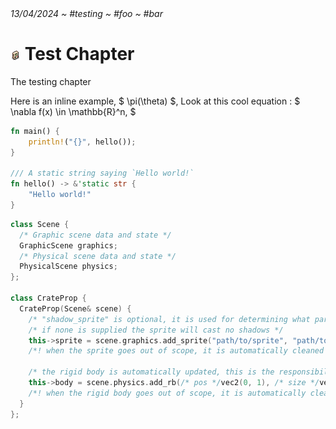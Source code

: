 <div class="page-head">
    <i>13/04/2024 ~ #testing ~ #foo ~ #bar</i>
    <h1><img src="assets/images/gameboy.png" title="GameBoy"> Test Chapter</h1>
    <p>The testing <span class="yellow">chapter</span></p>
</div>

Here is an inline example, $ \pi(\theta) $,
Look at this cool equation : $ \nabla f(x) \in \mathbb{R}^n, $

```rs
fn main() {
    println!("{}", hello());
}

/// A static string saying `Hello world!`
fn hello() -> &'static str {
    "Hello world!"
}
```

```cpp
class Scene {
  /* Graphic scene data and state */ 
  GraphicScene graphics;
  /* Physical scene data and state */ 
  PhysicalScene physics;
};

class CrateProp {
  CrateProp(Scene& scene) {
    /* "shadow_sprite" is optional, it is used for determining what part of the sprite casts shadows */
    /* if none is supplied the sprite will cast no shadows */
    this->sprite = scene.graphics.add_sprite("path/to/sprite", "path/to/shadow_sprite");
    /*! when the sprite goes out of scope, it is automatically cleaned up */

    /* the rigid body is automatically updated, this is the responsibility of the PhysicalScene */ 
    this->body = scene.physics.add_rb(/* pos */vec2(0, 1), /* size */vec2(1, 1));
    /*! when the rigid body goes out of scope, it is automatically cleaned up */
  }
};
```
